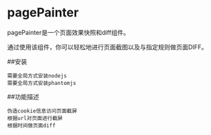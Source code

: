 # pagePainter

pagePainter是一个页面效果快照和diff组件。

通过使用该组件，你可以轻松地进行页面截图以及与指定规则做页面DIFF。

##安装

	需要全局方式安装nodejs
	需要全局方式安装phantomjs
	
##功能描述

	伪造cookie信息访问页面截屏
	根据url对页面进行截屏
	根据时间做页面diff

